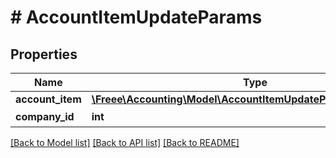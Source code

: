 # # AccountItemUpdateParams

## Properties

Name | Type | Description | Notes
------------ | ------------- | ------------- | -------------
**account_item** | [**\Freee\Accounting\Model\AccountItemUpdateParamsAccountItem**](AccountItemUpdateParamsAccountItem.md) |  |
**company_id** | **int** | 事業所ID |

[[Back to Model list]](../../README.md#models) [[Back to API list]](../../README.md#endpoints) [[Back to README]](../../README.md)
